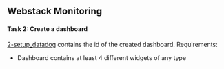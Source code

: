 ## Webstack Monitoring

#### Task 2: Create a dashboard
[2-setup_datadog](2-setup_datadog) contains the id of the created dashboard.
Requirements:
- Dashboard contains at least 4 different widgets of any type
